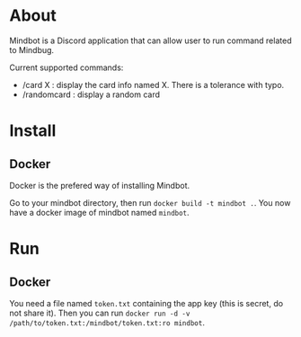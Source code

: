 # About

Mindbot is a Discord application that can allow user to run command related to Mindbug.

Current supported commands:

- /card X : display the card info named X. There is a tolerance with typo.
- /randomcard : display a random card

# Install

## Docker

Docker is the prefered way of installing Mindbot.

Go to your mindbot directory, then run `docker build -t mindbot .`.
You now have a docker image of mindbot named `mindbot`.

# Run

## Docker

You need a file named `token.txt` containing the app key (this is secret, do not share it).
Then you can run `docker run -d -v /path/to/token.txt:/mindbot/token.txt:ro mindbot`.